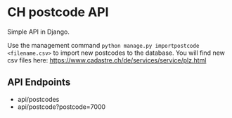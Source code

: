 # CH postcode API

Simple API in Django.

Use the management command ```python manage.py importpostcode <filename.csv>``` to import new postcodes to the database.
You will find new csv files here: https://www.cadastre.ch/de/services/service/plz.html

## API Endpoints

* api/postcodes
* api/postcode?postcode=7000
